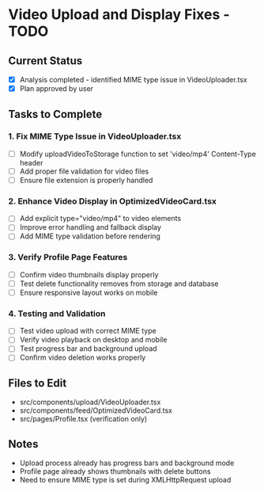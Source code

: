 # Video Upload and Display Fixes - TODO

## Current Status
- [x] Analysis completed - identified MIME type issue in VideoUploader.tsx
- [x] Plan approved by user

## Tasks to Complete

### 1. Fix MIME Type Issue in VideoUploader.tsx
- [ ] Modify uploadVideoToStorage function to set 'video/mp4' Content-Type header
- [ ] Add proper file validation for video files
- [ ] Ensure file extension is properly handled

### 2. Enhance Video Display in OptimizedVideoCard.tsx
- [ ] Add explicit type="video/mp4" to video elements
- [ ] Improve error handling and fallback display
- [ ] Add MIME type validation before rendering

### 3. Verify Profile Page Features
- [ ] Confirm video thumbnails display properly
- [ ] Test delete functionality removes from storage and database
- [ ] Ensure responsive layout works on mobile

### 4. Testing and Validation
- [ ] Test video upload with correct MIME type
- [ ] Verify video playback on desktop and mobile
- [ ] Test progress bar and background upload
- [ ] Confirm video deletion works properly

## Files to Edit
- src/components/upload/VideoUploader.tsx
- src/components/feed/OptimizedVideoCard.tsx
- src/pages/Profile.tsx (verification only)

## Notes
- Upload process already has progress bars and background mode
- Profile page already shows thumbnails with delete buttons
- Need to ensure MIME type is set during XMLHttpRequest upload

